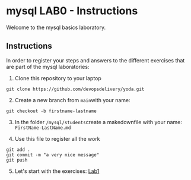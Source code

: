 # mysql LAB0 - Instructions

Welcome to the mysql basics laboratory.

## Instructions

In order to register your steps and answers to the different exercises that are part of the mysql laboratories:
1. Clone this repository to your laptop

```
git clone https://github.com/devopsdelivery/yoda.git
```

2. Create a new branch from `main`with your name: 
```
git checkout -b firstname-lastname 
```

3. In the folder `/mysql/students`create a makedownfile with your name: `FirstName-LastName.md`

4. Use this file to register all the work
```
git add .
git commit -m "a very nice message"
git push
```

5. Let's start with the exercises: [Lab1](lab1.md)
